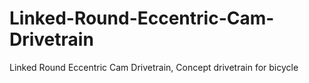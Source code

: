 # Linked-Round-Eccentric-Cam-Drivetrain
Linked Round Eccentric Cam Drivetrain, Concept drivetrain for bicycle
